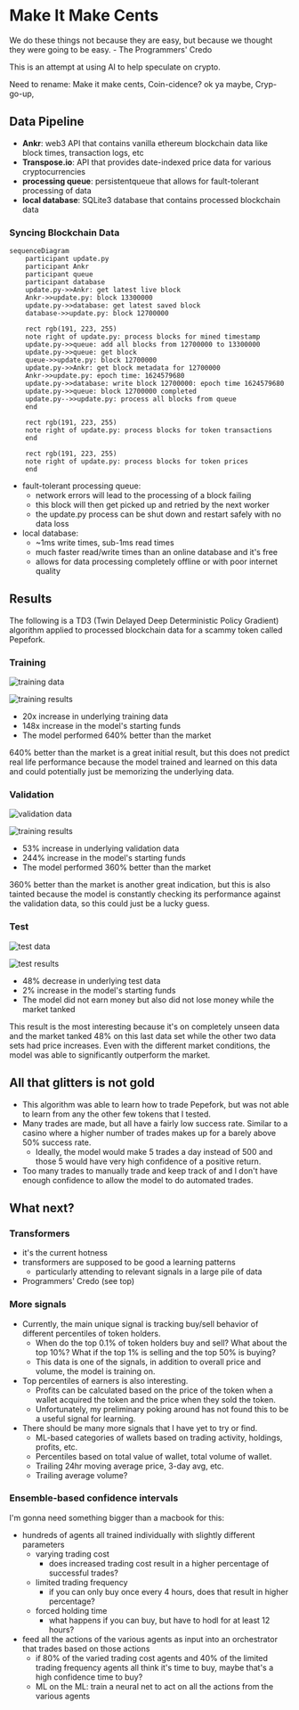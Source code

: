 # Make It Make Cents

We do these things not because they are easy, but because we thought they were going to be easy. - The Programmers' Credo

This is an attempt at using AI to help speculate on crypto.

Need to rename: Make it make cents, Coin-cidence? ok ya maybe, Cryp-go-up, 

## Data Pipeline

* **Ankr**: web3 API that contains vanilla ethereum blockchain data like block times, transaction logs, etc
* **Transpose.io**: API that provides date-indexed price data for various cryptocurrencies
* **processing queue**: persistentqueue that allows for fault-tolerant processing of data
* **local database**: SQLite3 database that contains processed blockchain data

### Syncing Blockchain Data
```mermaid
sequenceDiagram
    participant update.py
    participant Ankr
    participant queue
    participant database
    update.py->>Ankr: get latest live block
    Ankr->>update.py: block 13300000
    update.py->>database: get latest saved block
    database->>update.py: block 12700000
    
    rect rgb(191, 223, 255)
    note right of update.py: process blocks for mined timestamp
    update.py->>queue: add all blocks from 12700000 to 13300000
    update.py->>queue: get block
    queue->>update.py: block 12700000
    update.py->>Ankr: get block metadata for 12700000
    Ankr->>update.py: epoch time: 1624579680
    update.py->>database: write block 12700000: epoch time 1624579680
    update.py->>queue: block 12700000 completed
    update.py-->>update.py: process all blocks from queue
    end
    
    rect rgb(191, 223, 255)
    note right of update.py: process blocks for token transactions
    end
    
    rect rgb(191, 223, 255)
    note right of update.py: process blocks for token prices
    end
```
* fault-tolerant processing queue:
  * network errors will lead to the processing of a block failing
  * this block will then get picked up and retried by the next worker
  * the update.py process can be shut down and restart safely with no data loss
* local database:
  * ~1ms write times, sub-1ms read times
  * much faster read/write times than an online database and it's free
  * allows for data processing completely offline or with poor internet quality

## Results

The following is a TD3 (Twin Delayed Deep Deterministic Policy Gradient) algorithm 
applied to processed blockchain data for a scammy token called Pepefork.

### Training

![training data](images/Training%20hourly%20price.png)

![training results](images/Training%20results.png)

* 20x increase in underlying training data
* 148x increase in the model's starting funds
* The model performed 640% better than the market

640% better than the market is a great initial result, but this does not predict real 
life performance because the model trained and learned on this data and could potentially 
just be memorizing the underlying data.

### Validation

![validation data](images/Validation%20hourly%20price.png)

![training results](images/Validation%20results.png)

* 53% increase in underlying validation data
* 244% increase in the model's starting funds
* The model performed 360% better than the market

360% better than the market is another great indication, but this is also tainted because
the model is constantly checking its performance against the validation data, so this could
just be a lucky guess.

### Test

![test data](images/Test%20hourly%20price.png)

![test results](images/Test%20results.png)

* 48% decrease in underlying test data
* 2% increase in the model's starting funds
* The model did not earn money but also did not lose money while the market tanked

This result is the most interesting because it's on completely unseen data and the market tanked
48% on this last data set while the other two data sets had price increases. Even with the different
market conditions, the model was able to significantly outperform the market.

## All that glitters is not gold

* This algorithm was able to learn how to trade Pepefork, but was not able to learn from any the
other few tokens that I tested.
* Many trades are made, but all have a fairly low success rate. Similar to a casino where a higher number
of trades makes up for a barely above 50% success rate.
  * Ideally, the model would make 5 trades a day instead of 500 and those 5 would have
  very high confidence of a positive return.
* Too many trades to manually trade and keep track of and I don't have enough confidence to allow the model
to do automated trades. 


## What next?

### Transformers

* it's the current hotness
* transformers are supposed to be good a learning patterns
  * particularly attending to relevant signals in a large pile of data
* Programmers' Credo (see top)

### More signals

* Currently, the main unique signal is tracking buy/sell behavior of different percentiles of
token holders.
  * When do the top 0.1% of token holders buy and sell? What about the top 10%? What if the top
  1% is selling and the top 50% is buying?
  * This data is one of the signals, in addition to overall price and volume, the model is training on. 
* Top percentiles of earners is also interesting. 
  * Profits can be calculated based on the price of the token when a wallet acquired the token 
  and the price when they sold the token.
  * Unfortunately, my preliminary poking around has not found this to be a useful signal for learning.
* There should be many more signals that I have yet to try or find.
  * ML-based categories of wallets based on trading activity, holdings, profits, etc.
  * Percentiles based on total value of wallet, total volume of wallet. 
  * Trailing 24hr moving average price, 3-day avg, etc.
  * Trailing average volume?

### Ensemble-based confidence intervals

I'm gonna need something bigger than a macbook for this:
* hundreds of agents all trained individually with slightly different parameters
  * varying trading cost
    * does increased trading cost result in a higher percentage of successful trades?
  * limited trading frequency
    * if you can only buy once every 4 hours, does that result in higher percentage?
  * forced holding time
    * what happens if you can buy, but have to hodl for at least 12 hours?
* feed all the actions of the various agents as input into an orchestrator that trades based on those actions
  * if 80% of the varied trading cost agents and 40% of the limited trading frequency agents
  all think it's time to buy, maybe that's a high confidence time to buy?
  * ML on the ML: train a neural net to act on all the actions from the various agents
